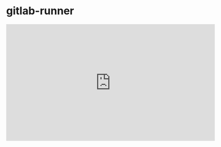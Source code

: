 # gitlab-runner


<iframe width="560" height="315" src="https://www.youtube.com/embed/videoseries?si=ErINKU0M-oxPbE7k&amp;list=PLYSxLlUA2IkHF6FDlUaVaoS6bpLBPAhdC" title="YouTube video player" frameborder="0" allow="accelerometer; autoplay; clipboard-write; encrypted-media; gyroscope; picture-in-picture; web-share" allowfullscreen></iframe>
